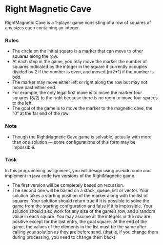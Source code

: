 # Right Magnetic Cave
RightMagnetic Cave is a 1-player game consisting of a row of squares of any sizes each containing
an integer.

### Rules
* The circle on the initial square is a marker that can move to other squares along the row.
* At each step in the game, you may move the marker the number of squares indicated by the integer in the square it currently occupies divided by 2 if the number is even, and moved (n/2+1) if the number is odd.
* The marker may move either left or right along the row but may not move past either end.
* For example, the only legal first move is to move the marker four squares (8/2) to the right because there is no room to move four spaces to the left.
* The goal of the game is to move the marker to the magnetic cave, the “0” at the far end of the row.

### Note
* Though the RightMagnetic Cave game is solvable, actually with more than one solution — some configurations of this form may be impossible.

### Task
In this programming assignment, you will design using pseudo code and implement in java code two versions of the RightMagnetic game.
* The first version will be completely based on recursion.
* The second one will be based on a stack, queue, list or vector.
Your solution takes a starting position of the marker along with the list of squares. Your solution should return true if it is possible to solve the game from the starting configuration and false if it is impossible. Your solution should also work for any size of the game’s row, and a random value in each square. You may assume all the integers in the row are positive except for the last entry, the goal square. At the end of the game, the values of the elements in the list must be the same after calling your solution as they are beforehand, (that is, if you change them during processing, you need to change them back).